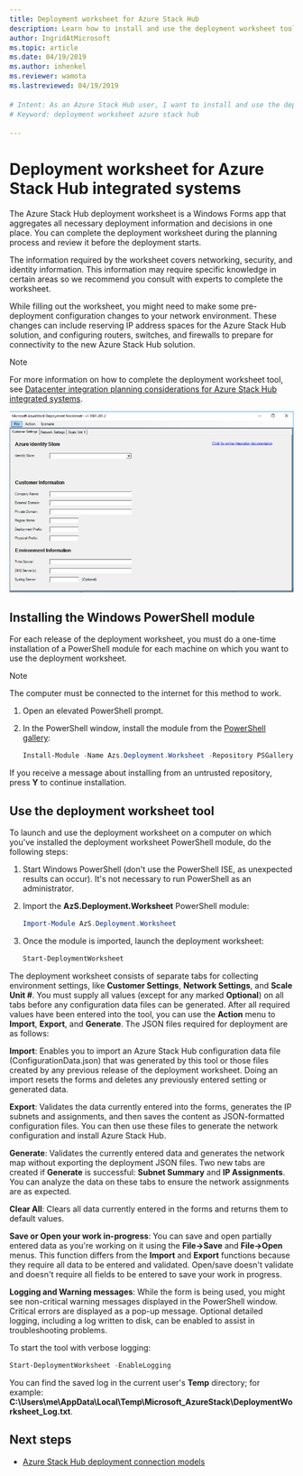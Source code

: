 ```yaml
---
title: Deployment worksheet for Azure Stack Hub
description: Learn how to install and use the deployment worksheet tool to deploy Azure Stack Hub.
author: IngridAtMicrosoft
ms.topic: article
ms.date: 04/19/2019
ms.author: inhenkel
ms.reviewer: wamota
ms.lastreviewed: 04/19/2019

# Intent: As an Azure Stack Hub user, I want to install and use the deployment worksheet tool so I can have all necessary deployment information in one place.
# Keyword: deployment worksheet azure stack hub

---
```


# Deployment worksheet for Azure Stack Hub integrated systems

The Azure Stack Hub deployment worksheet is a Windows Forms app that aggregates all necessary deployment information and decisions in one place. You can complete the deployment worksheet during the planning process and review it before the deployment starts.

The information required by the worksheet covers networking, security, and identity information. This information may require specific knowledge in certain areas so we recommend you consult with experts to complete the worksheet.

While filling out the worksheet, you might need to make some pre-deployment configuration changes to your network environment. These changes can include reserving IP address spaces for the Azure Stack Hub solution, and configuring routers, switches, and firewalls to prepare for connectivity to the new Azure Stack Hub solution.

> [!NOTE]
> For more information on how to complete the deployment worksheet tool, see [Datacenter integration planning considerations for Azure Stack Hub integrated systems](azure-stack-datacenter-integration.md).

[![Deployment Worksheet for Azure Stack Hub deployment](media/azure-stack-deployment-worksheet/depworksheet.png "Deployment Worksheet")](media/azure-stack-deployment-worksheet/depworksheet.png)

## Installing the Windows PowerShell module

For each release of the deployment worksheet, you must do a one-time installation of a PowerShell module for each machine on which you want to use the deployment worksheet.

> [!NOTE]  
> The computer must be connected to the internet for this method to work.

1. Open an elevated PowerShell prompt.

2. In the PowerShell window, install the module from the [PowerShell gallery](https://www.powershellgallery.com/packages/Azs.Deployment.Worksheet/):

   ```PowerShell
   Install-Module -Name Azs.Deployment.Worksheet -Repository PSGallery
   ```

If you receive a message about installing from an untrusted repository, press **Y** to continue installation.

## Use the deployment worksheet tool

To launch and use the deployment worksheet on a computer on which you've installed the deployment worksheet PowerShell module, do the following steps:

1. Start Windows PowerShell (don't use the PowerShell ISE, as unexpected results can occur). It's not necessary to run PowerShell as an administrator.

2. Import the **AzS.Deployment.Worksheet** PowerShell module:

   ```PowerShell
   Import-Module AzS.Deployment.Worksheet
   ```

3. Once the module is imported, launch the deployment worksheet:

   ```PowerShell
   Start-DeploymentWorksheet
   ```

The deployment worksheet consists of separate tabs for collecting environment settings, like **Customer Settings**, **Network Settings**, and **Scale Unit #**. You must supply all values (except for any marked **Optional**) on all tabs before any configuration data files can be generated. After all required values have been entered into the tool, you can use the **Action** menu to **Import**, **Export**, and **Generate**. The JSON files required for deployment are as follows:

**Import**: Enables you to import an Azure Stack Hub configuration data file (ConfigurationData.json) that was generated by this tool or those files created by any previous release of the deployment worksheet. Doing an import resets the forms and deletes any previously entered setting or generated data.

**Export**: Validates the data currently entered into the forms, generates the IP subnets and assignments, and then saves the content as JSON-formatted configuration files. You can then use these files to generate the network configuration and install Azure Stack Hub.

**Generate**: Validates the currently entered data and generates the network map without exporting the deployment JSON files. Two new tabs are created if **Generate** is successful: **Subnet Summary** and **IP Assignments**. You can analyze the data on these tabs to ensure the network assignments are as expected.

**Clear All**: Clears all data currently entered in the forms and returns them to default values.

**Save or Open your work in-progress**: You can save and open partially entered data as you're working on it using the **File->Save** and **File->Open** menus. This function differs from the **Import** and **Export** functions because they require all data to be entered and validated. Open/save doesn't validate and doesn't require all fields to be entered to save your work in progress.

**Logging and Warning messages**: While the form is being used, you might see non-critical warning messages displayed in the PowerShell window. Critical errors are displayed as a pop-up message. Optional detailed logging, including a log written to disk, can be enabled to assist in troubleshooting problems.

To start the tool with verbose logging:

   ```PowerShell
   Start-DeploymentWorksheet -EnableLogging
   ```

You can find the saved log in the current user's **Temp** directory; for example: **C:\Users\me\AppData\Local\Temp\Microsoft_AzureStack\DeploymentWorksheet_Log.txt**.

## Next steps

* [Azure Stack Hub deployment connection models](azure-stack-connection-models.md)
